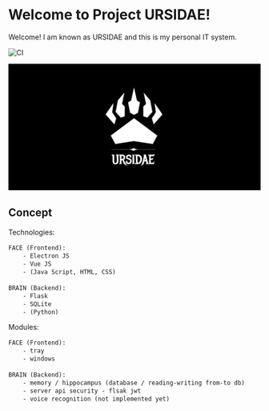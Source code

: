 # Welcome to Project URSIDAE!

Welcome! I am known as URSIDAE and this is my personal IT system.

![CI](https://github.com/URSIDAE97/Project-URSIDAE/workflows/CI/badge.svg)

![LOGO](/assets/logo/logo_github.png)

## Concept

Technologies:

    FACE (Frontend):
        - Electron JS
        - Vue JS
        - (Java Script, HTML, CSS)

    BRAIN (Backend):
        - Flask
        - SQLite
        - (Python)

Modules:

    FACE (Frontend):
        - tray
        - windows

    BRAIN (Backend):
        - memory / hippocampus (database / reading-writing from-to db)
        - server api security - flsak jwt
        - voice recognition (not implemented yet)
